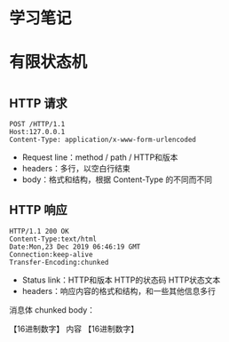 # 学习笔记

# 有限状态机

# 
## HTTP 请求

```
POST /HTTP/1.1
Host:127.0.0.1
Content-Type: application/x-www-form-urlencoded
```

- Request line：method / path / HTTP和版本
- headers：多行，以空白行结束
- body：格式和结构，根据 Content-Type 的不同而不同

## HTTP 响应

```
HTTP/1.1 200 OK
Content-Type:text/html
Date:Mon,23 Dec 2019 06:46:19 GMT
Connection:keep-alive
Transfer-Encoding:chunked
```

- Status link：HTTP和版本 HTTP的状态码 HTTP状态文本
- headers：响应内容的格式和结构，和一些其他信息多行

消息体 chunked body：

【16进制数字】
内容
【16进制数字】

